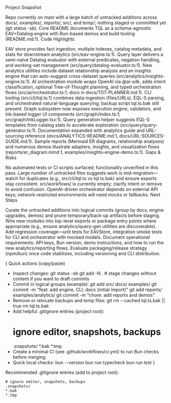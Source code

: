 Project Snapshot

Repo currently on main with a large batch of untracked additions across docs/, examples/, reports/, src/, and temp/; nothing staged or committed yet (git status -sb).
Core README documents TQL as a schema-agnostic EAV+Datalog engine with Bun-based demos and build tooling (README.md:1).
Code Highlights

EAV store provides fact ingestion, multiple indexes, catalog metadata, and stats for downstream analytics (src/eav-engine.ts:1).
Query layer delivers a semi-naive Datalog evaluator with external predicates, negation handling, and working-set management (src/query/datalog-evaluator.ts:1).
New analytics utilities include dataset relationship analysis and an insights engine that can auto-suggest cross-dataset queries (src/analytics/insights-engine.ts:1).
AI orchestration module wraps OpenAI via @ai-sdk, adds intent classification, optional Tree-of-Thought planning, and typed orchestration flows (src/ai/orchestrator.ts:1; docs in docs/TOT-PLANNER.md:1).
CLI tooling (src/cli/tql.ts:1) combines data ingestion (files/URLs), EQL-S parsing, and orchestrated natural-language querying; backup script tql.ts.bak still present.
Graph subsystem now exposes execution engine, validators, and Ink-based logger UI components (src/graph/index.ts:1; src/graph/InkLogger.tsx:1).
Query generation helper suggests EQL-S templates from catalog stats to accelerate exploration (src/query/query-generator.ts:1).
Documentation expanded with analytics guide and URL-sourcing reference (docs/ANALYTICS-README.md:1, docs/URL-SOURCES-GUIDE.md:1).
Sample reports (Mermaid ER diagrams, relationship analyses) and numerous demos illustrate adapters, insights, and visualization flows (reports/er_diagram.mmd:1, examples/insights-engine-demo.ts:1).
Gaps & Risks

No automated tests or CI scripts surfaced; functionality unverified in this pass.
Large number of untracked files suggests work is mid-migration—watch for duplicates (e.g., src/cli/tql.ts vs tql.ts.bak) and ensure exports stay consistent.
src/workflows/ is currently empty; clarify intent or remove to avoid confusion.
OpenAI-driven orchestrator depends on external API keys; network-restricted environments will need mocks or fallbacks.
Next Steps

Curate the untracked additions into logical commits (group by docs, engine upgrades, demos) and prune temporary/back-up artifacts before staging.
Wire new modules into top-level exports or package entry points where appropriate (e.g., ensure analytics/query-gen utilities are discoverable).
Add regression coverage—unit tests for EAVStore, integration smoke tests for CLI and orchestrator with mocked models.
Document operational requirements: API keys, Bun version, demo instructions, and how to run the new analytics/reporting flows.
Evaluate packaging/release strategy (npm/bun) once code stabilizes, including versioning and CLI distribution.

{ Quick actions (copy/paste)
- Inspect changes:
  git status -sb
  git add -N .    # stage changes without content if you want to draft commits
- Commit in logical groups (example):
  git add src/ docs/ examples/
  git commit -m "feat: add engine, CLI, docs (initial import)"
  git add reports/ examples/analytics/
  git commit -m "chore: add reports and demos"
- Remove or relocate backups and temp files:
  git rm --cached tql.ts.bak || true
  rm tql.ts.bak
- Add helpful .gitignore entries (project root):
  # ignore editor, snapshots, backups
  .snapshots/
  *.bak
  *.tmp
- Create a minimal CI (see .github/workflows/ci.yml) to run Bun checks before merging.
- Quick local checks:
  bun --version
  bun run typecheck
  bun run test
}

Recommended .gitignore entries (add to project root):

```
# ignore editor, snapshots, backups
.snapshots/
*.bak
*.tmp
```